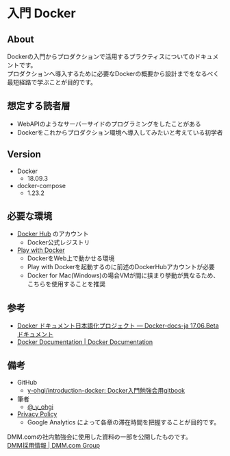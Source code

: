 # 入門 Docker

## About
Dockerの入門からプロダクションで活用するプラクティスについてのドキュメントです。  
プロダクションへ導入するために必要なDockerの概要から設計までをなるべく最短経路で学ぶことが目的です。

## 想定する読者層
- WebAPIのようなサーバーサイドのプログラミングをしたことがある
- Dockerをこれからプロダクション環境へ導入してみたいと考えている初学者

## Version
- Docker
    - 18.09.3
- docker-compose
    - 1.23.2

## 必要な環境
- [Docker Hub](https://hub.docker.com/) のアカウント
    - Docker公式レジストリ
- [Play with Docker](https://labs.play-with-docker.com/)
    - DockerをWeb上で動かせる環境
    - Play with Dockerを起動するのに前述のDockerHubアカウントが必要
    - Docker for Mac(Windows)の場合VMが間に挟まり挙動が異なるため、こちらを使用することを推奨

## 参考
- [Docker ドキュメント日本語化プロジェクト — Docker-docs-ja 17.06.Beta ドキュメント](http://docs.docker.jp/index.html)
- [Docker Documentation | Docker Documentation](https://docs.docker.com/)

## 備考
- GitHub
    - [y-ohgi/introduction-docker: Docker入門勉強会用gitbook](https://github.com/y-ohgi/introduction-docker)
- 筆者
    - [@_y_ohgi](https://twitter.com/_y_ohgi)
- [Privacy Policy](privacy-policy.md)
    - Google Analytics によって各章の滞在時間を把握することが目的です。

DMM.comの社内勉強会に使用した資料の一部を公開したものです。  
[DMM採用情報 | DMM.com Group](https://dmm-corp.com/recruit/top)


